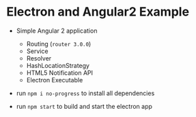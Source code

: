 # Electron and Angular2 Example

 * Simple Angular 2 application
   * Routing (`router 3.0.0`)
   * Service
   * Resolver
   * HashLocationStrategy
   * HTML5 Notification API
   * Electron Executable


 * run `npm i no-progress` to install all dependencies
 * run `npm start` to build and start the electron app
